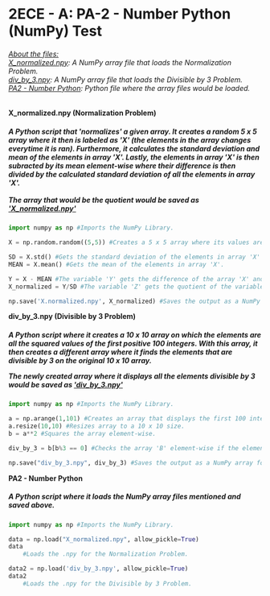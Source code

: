 # 2ECE - A: PA-2 - Number Python (NumPy) Test
<h6>
<i><u>About the files:</u></i><br>
<u>X_normalized.npy</u>: A NumPy array file that loads the <i>Normalization Problem</i>.<br>
<u>div_by_3.npy</u>: A NumPy array file that loads the <i>Divisible by 3 Problem</i>.<br>
<u>PA2 - Number Python</u>: Python file where the array files would be loaded.
</h6>
<b>X_normalized.npy (Normalization Problem)</b>
<h5>A Python script that 'normalizes' a given array. It creates a random 5 x 5 array where it then is labeled as 'X' (the elements in the array changes everytime it is ran). Furthermore, it calculates the standard deviation and mean of the elements in array 'X'. Lastly, the elements in array 'X' is then subracted by its mean element-wise where their difference is then divided by the calculated standard deviation of all the elements in array 'X'.
<br>
<br>
The array that would be the quotient would be saved as <u>'X_normalized.npy'</u></h5>

```python
import numpy as np #Imports the NumPy Library.

X = np.random.random((5,5)) #Creates a 5 x 5 array where its values are random.

SD = X.std() #Gets the standard deviation of the elements in array 'X'
MEAN = X.mean() #Gets the mean of the elements in array 'X'.

Y = X - MEAN #The variable 'Y' gets the difference of the array 'X' and the mean.
X_normalized = Y/SD #The variable 'Z' gets the quotient of the variable 'Y' and the standard deviation.

np.save('X.normalized.npy', X_normalized) #Saves the output as a NumPy array for loading.
```

<b>div_by_3.npy (Divisible by 3 Problem)</b><br>
<h5>A Python script where it creates a 10 x 10 array on which the elements are all the squared values of the first positive 100 integers. With this array, it then creates a different array where it finds the elements that are divisible by 3 on the original 10 x 10 array. 

The newly created array where it displays all the elements divisible by 3 would be saved as <u>'div_by_3.npy'</u></h5>

```python
import numpy as np #Imports the NumPy Library.

a = np.arange(1,101) #Creates an array that displays the first 100 integers.
a.resize(10,10) #Resizes array to a 10 x 10 size.
b = a**2 #Squares the array element-wise.

div_by_3 = b[b%3 == 0] #Checks the array 'B' element-wise if the element is divisible by 3 using a modulus operator.

np.save("div_by_3.npy", div_by_3) #Saves the output as a NumPy array for loading.
```

<b>PA2 - Number Python</b><br>
<h5>A Python script where it loads the NumPy array files mentioned and saved above. </h5>

```python
import numpy as np #Imports the NumPy Library.

data = np.load("X_normalized.npy", allow_pickle=True)
data
    #Loads the .npy for the Normalization Problem.

data2 = np.load('div_by_3.npy', allow_pickle=True)
data2 
    #Loads the .npy for the Divisible by 3 Problem.
```

